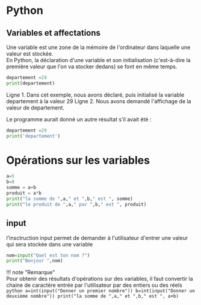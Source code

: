 # Python
## Variables et affectations

Une variable est une zone de la mémoire de l'ordinateur dans laquelle une valeur est stockée.  
En Python, la déclaration d'une variable et son initialisation (c'est-à-dire la première valeur que l'on va stocker dedans) se font en même temps.  

``` python
departement =29
print(departement)
```
Ligne 1. Dans cet exemple, nous avons déclaré, puis initialisé la variable departement à la valeur 29
Ligne 2. Nous avons demandé l'affichage de la valeur de departement.  

Le programme aurait donné un autre résultat s'il avait été :  
``` python
departement =29
print('departement')
```

# Opérations sur les variables 

``` python
a=5
b=8
somme = a+b
produit = a*b
print("la somme de ",a," et ",b," est ", somme)
print("le produit de ",a," par ",b," est ", produit)
```

## input 

l'insctruction input permet de demander à l'utilisateur d'entrer une valeur qui sera stockée dans une variable

``` python
nom=input("Quel est ton nom ?")
print("Bonjour ",nom) 
```

!!! note "Remarque"  
    Pour obtenir des résultats d'opérations sur des variables, il faut convertir la chaine de caractère entrée par l'utilisateur par des entiers ou des réels  
    ``` python
    a=int(input("Donner un premier nombre"))
    b=int(input("Donner un deuxième nombre"))
    print("la somme de ",a," et ",b," est ", a+b)
     ```
